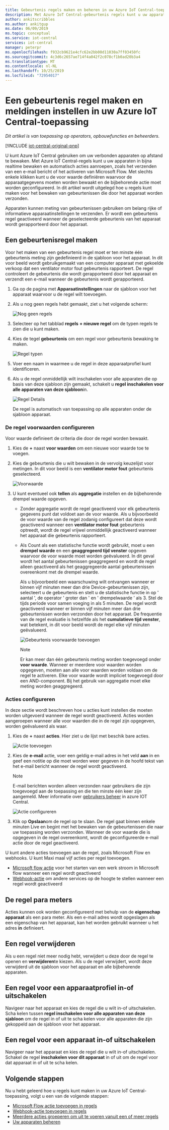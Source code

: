 ```yaml
---
title: Gebeurtenis regels maken en beheren in uw Azure IoT Central-toepassing | Microsoft Docs
description: Met Azure IoT Central-gebeurtenis regels kunt u uw apparaten bijna in realtime controleren en automatisch acties aanroepen, zoals het verzenden van een e-mail bericht wanneer de regel wordt geactiveerd.
author: ankitscribbles
ms.author: ankitgup
ms.date: 06/09/2019
ms.topic: conceptual
ms.service: iot-central
services: iot-central
manager: peterpr
ms.openlocfilehash: f932cb9621e4cfc62e2bb00d11030a7ff03450fc
ms.sourcegitcommit: 4c3d6c2657ae714f4a042f2c078cf1b0ad20b3a4
ms.translationtype: MT
ms.contentlocale: nl-NL
ms.lasthandoff: 10/25/2019
ms.locfileid: "72954017"
---
```

# <a name="create-an-event-rule-and-set-up-notifications-in-your-azure-iot-central-application"></a>Een gebeurtenis regel maken en meldingen instellen in uw Azure IoT Central-toepassing

*Dit artikel is van toepassing op operators, opbouwfuncties en beheerders.*

[!INCLUDE [iot-central-original-pnp](../../../includes/iot-central-original-pnp-note.md)]

U kunt Azure IoT Central gebruiken om uw verbonden apparaten op afstand te bewaken. Met Azure IoT Central-regels kunt u uw apparaten in bijna realtime bewaken en automatisch acties aanroepen, zoals het verzenden van een e-mail bericht of het activeren van Microsoft Flow. Met slechts enkele klikken kunt u de voor waarde definiëren waarvoor de apparaatgegevens moeten worden bewaakt en de bijbehorende actie moet worden geconfigureerd. In dit artikel wordt uitgelegd hoe u regels kunt maken voor het bewaken van gebeurtenissen die door het apparaat worden verzonden.

Apparaten kunnen meting van gebeurtenissen gebruiken om belang rijke of informatieve apparaatinstellingen te verzenden. Er wordt een gebeurtenis regel geactiveerd wanneer de geselecteerde gebeurtenis van het apparaat wordt gerapporteerd door het apparaat.

## <a name="create-an-event-rule"></a>Een gebeurtenisregel maken

Voor het maken van een gebeurtenis regel moet er ten minste één gebeurtenis meting zijn gedefinieerd in de sjabloon voor het apparaat. In dit voor beeld wordt gebruikgemaakt van een computer apparaat met gekoelde verkoop dat een ventilator motor fout gebeurtenis rapporteert. De regel controleert de gebeurtenis die wordt gerapporteerd door het apparaat en verzendt een e-mail wanneer de gebeurtenis wordt gerapporteerd.

1. Ga op de pagina met **Apparaatinstellingen** naar de sjabloon voor het apparaat waarvoor u de regel wilt toevoegen.

1. Als u nog geen regels hebt gemaakt, ziet u het volgende scherm:

    ![Nog geen regels](media/howto-create-event-rules/rules_landing_page1.png)

1. Selecteer op het tabblad **regels** **+ nieuwe regel** om de typen regels te zien die u kunt maken.

1. Kies de tegel **gebeurtenis** om een regel voor gebeurtenis bewaking te maken.

    ![Regel typen](media/howto-create-event-rules/rule_types1.png)

1. Voer een naam in waarmee u de regel in deze apparaatprofiel kunt identificeren.

1. Als u de regel onmiddellijk wilt inschakelen voor alle apparaten die op basis van deze sjabloon zijn gemaakt, schakelt u **regel inschakelen voor alle apparaten van deze sjabloon**in.

    ![Regel Details](media/howto-create-event-rules/rule_detail1.png)

    De regel is automatisch van toepassing op alle apparaten onder de sjabloon apparaat.

### <a name="configure-the-rule-conditions"></a>De regel voorwaarden configureren

Voor waarde definieert de criteria die door de regel worden bewaakt.

1. Kies de **+** naast **voor waarden** om een nieuwe voor waarde toe te voegen.

1. Kies de gebeurtenis die u wilt bewaken in de vervolg keuzelijst voor metingen. In dit voor beeld is een **ventilator motor fout** gebeurtenis geselecteerd.

   ![Voorwaarde](media/howto-create-event-rules/condition_filled_out1.png)

1. U kunt eventueel ook **tellen** als **aggregatie** instellen en de bijbehorende drempel waarde opgeven.

   - Zonder aggregatie wordt de regel geactiveerd voor elk gebeurtenis gegevens punt dat voldoet aan de voor waarde. Als u bijvoorbeeld de voor waarde van de regel zodanig configureert dat deze wordt geactiveerd wanneer een **ventilator motor fout** gebeurtenis optreedt, wordt de regel vrijwel onmiddellijk geactiveerd wanneer het apparaat die gebeurtenis rapporteert.
   - Als Count als een statistische functie wordt gebruikt, moet u een **drempel waarde** en een **geaggregeerd tijd venster** opgeven waarvoor de voor waarde moet worden geëvalueerd. In dit geval wordt het aantal gebeurtenissen geaggregeerd en wordt de regel alleen geactiveerd als het geaggregeerde aantal gebeurtenissen overeenkomt met de drempel waarde.

     Als u bijvoorbeeld een waarschuwing wilt ontvangen wanneer er binnen vijf minuten meer dan drie Device-gebeurtenissen zijn, selecteert u de gebeurtenis en stelt u de statistische functie in op ' aantal ', de operator ' groter dan ' en ' drempelwaarde ' als 3. Stel de tijds periode voor samen voeging in als 5 minuten. De regel wordt geactiveerd wanneer er binnen vijf minuten meer dan drie gebeurtenissen worden verzonden door het apparaat. De frequentie van de regel evaluatie is hetzelfde als het **cumulatieve tijd venster**, wat betekent, in dit voor beeld wordt de regel elke vijf minuten geëvalueerd.

     ![Gebeurtenis voorwaarde toevoegen](media/howto-create-event-rules/aggregate_condition_filled_out1.png)

     >[!NOTE]
     >Er kan meer dan één gebeurtenis meting worden toegevoegd onder **voor waarde**. Wanneer er meerdere voor waarden worden opgegeven, moeten aan alle voor waarden worden voldaan om de regel te activeren. Elke voor waarde wordt impliciet toegevoegd door een AND-component. Bij het gebruik van aggregatie moet elke meting worden geaggregeerd.

### <a name="configure-actions"></a>Acties configureren

In deze sectie wordt beschreven hoe u acties kunt instellen die moeten worden uitgevoerd wanneer de regel wordt geactiveerd. Acties worden aangeroepen wanneer alle voor waarden die in de regel zijn opgegeven, worden geëvalueerd als waar.

1. Kies de **+** naast **acties**. Hier ziet u de lijst met beschik bare acties.

    ![Actie toevoegen](media/howto-create-event-rules/add_action1.png)

1. Kies de **e-mail** actie, voer een geldig e-mail adres in het veld **aan** in en geef een notitie op die moet worden weer gegeven in de hoofd tekst van het e-mail bericht wanneer de regel wordt geactiveerd.

    > [!NOTE]
    > E-mail berichten worden alleen verzonden naar gebruikers die zijn toegevoegd aan de toepassing en die ten minste één keer zijn aangemeld. Meer informatie over [gebruikers beheer](howto-administer.md) in azure IOT Central.

   ![Actie configureren](media/howto-create-event-rules/configure_action1.png)

1. Klik op **Opslaan**om de regel op te slaan. De regel gaat binnen enkele minuten Live en begint met het bewaken van de gebeurtenissen die naar uw toepassing worden verzonden. Wanneer de voor waarde die is opgegeven in de regel overeenkomt, wordt de geconfigureerde e-mail actie door de regel geactiveerd.

U kunt andere acties toevoegen aan de regel, zoals Microsoft Flow en webhooks. U kunt Maxi maal vijf acties per regel toevoegen.

- [Microsoft flow actie](howto-add-microsoft-flow.md) voor het starten van een werk stroom in Microsoft flow wanneer een regel wordt geactiveerd 
- [Webhook-actie](howto-create-webhooks.md) om andere services op de hoogte te stellen wanneer een regel wordt geactiveerd

## <a name="parameterize-the-rule"></a>De regel para meters

Acties kunnen ook worden geconfigureerd met behulp van de **eigenschap apparaat** als een para meter. Als een e-mail adres wordt opgeslagen als een eigenschap van het apparaat, kan het worden gebruikt wanneer u het adres **in** definieert.

## <a name="delete-a-rule"></a>Een regel verwijderen

Als u een regel niet meer nodig hebt, verwijdert u deze door de regel te openen en **verwijderen**te kiezen. Als u de regel verwijdert, wordt deze verwijderd uit de sjabloon voor het apparaat en alle bijbehorende apparaten.

## <a name="enable-or-disable-a-rule-for-a-device-template"></a>Een regel voor een apparaatprofiel in-of uitschakelen

Navigeer naar het apparaat en kies de regel die u wilt in-of uitschakelen. Scha kelen tussen **regel inschakelen voor alle apparaten van deze sjabloon** om de regel in of uit te scha kelen voor alle apparaten die zijn gekoppeld aan de sjabloon voor het apparaat.

## <a name="enable-or-disable-a-rule-for-a-device"></a>Een regel voor een apparaat in-of uitschakelen

Navigeer naar het apparaat en kies de regel die u wilt in-of uitschakelen. Schakel de regel **inschakelen voor dit apparaat** in of uit om de regel voor dat apparaat in of uit te scha kelen.

## <a name="next-steps"></a>Volgende stappen

Nu u hebt geleerd hoe u regels kunt maken in uw Azure IoT Central-toepassing, volgt u een van de volgende stappen:

- [Microsoft Flow actie toevoegen in regels](howto-add-microsoft-flow.md)
- [Webhook-actie toevoegen in regels](howto-create-webhooks.md)
- [Meerdere acties groeperen om uit te voeren vanuit een of meer regels](howto-use-action-groups.md)
- [Uw apparaten beheren](howto-manage-devices.md)
